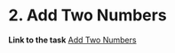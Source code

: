# 2. Add Two Numbers

**Link to the task** [Add Two Numbers](https://leetcode.com/problems/add-two-numbers/)